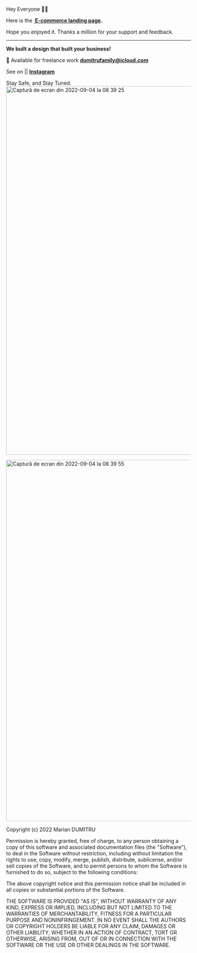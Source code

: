 Hey Everyone 👋🏻

Here is the <strong><a href="https://thetechology.github.io/Responsive-E-Commerce-Product-UI-UX-Design-Using-HTML-CSS-Javascript/"> E-commerce landing page</a>.</strong>

Hope you enjoyed it. Thanks a million for your support and feedback.

--------------------------------------------------------------

<strong>We built a design that built your business!</strong>

📩 Available for freelance work <a href="mailto:dumitrufamily@icloud.com"><strong>dumitrufamily@icloud.com</strong></a>

See on || <a href="https://www.instagram.com/thetechohlogy/" target="_blank" rel="noopener noreferrer nofollow"><strong>Instagram</strong></a>

Stay Safe, and Stay Tuned.<img width="1002" alt="Captură de ecran din 2022-09-04 la 08 39 25" src="https://user-images.githubusercontent.com/110493446/188299201-d8611b8c-197f-4405-a878-357be7cbec23.png">

<img width="982" alt="Captură de ecran din 2022-09-04 la 08 39 55" src="https://user-images.githubusercontent.com/110493446/188299204-440b4043-bd03-4e53-8a62-ae1db0eb7a7c.png">

Copyright (c) 2022 Marian DUMITRU

Permission is hereby granted, free of charge, to any person obtaining a copy
of this software and associated documentation files (the "Software"), to deal
in the Software without restriction, including without limitation the rights
to use, copy, modify, merge, publish, distribute, sublicense, and/or sell
copies of the Software, and to permit persons to whom the Software is
furnished to do so, subject to the following conditions:

The above copyright notice and this permission notice shall be included in all
copies or substantial portions of the Software.

THE SOFTWARE IS PROVIDED "AS IS", WITHOUT WARRANTY OF ANY KIND, EXPRESS OR
IMPLIED, INCLUDING BUT NOT LIMITED TO THE WARRANTIES OF MERCHANTABILITY,
FITNESS FOR A PARTICULAR PURPOSE AND NONINFRINGEMENT. IN NO EVENT SHALL THE
AUTHORS OR COPYRIGHT HOLDERS BE LIABLE FOR ANY CLAIM, DAMAGES OR OTHER
LIABILITY, WHETHER IN AN ACTION OF CONTRACT, TORT OR OTHERWISE, ARISING FROM,
OUT OF OR IN CONNECTION WITH THE SOFTWARE OR THE USE OR OTHER DEALINGS IN THE
SOFTWARE.
